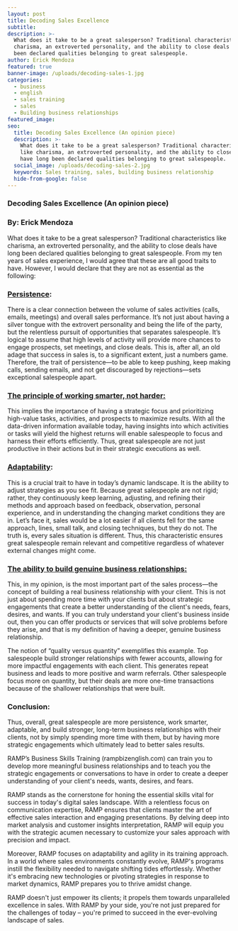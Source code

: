 ```yaml
---
layout: post
title: Decoding Sales Excellence
subtitle:
description: >-
  What does it take to be a great salesperson? Traditional characteristics like
  charisma, an extroverted personality, and the ability to close deals have long
  been declared qualities belonging to great salespeople. 
author: Erick Mendoza
featured: true
banner-image: /uploads/decoding-sales-1.jpg
categories:
  - business
  - english
  - sales training
  - sales
  - Building business relationships
featured_image:
seo:
  title: Decoding Sales Excellence (An opinion piece)
  description: >-
    What does it take to be a great salesperson? Traditional characteristics
    like charisma, an extroverted personality, and the ability to close deals
    have long been declared qualities belonging to great salespeople. 
  social_image: /uploads/decoding-sales-2.jpg
  keywords: Sales training, sales, building business relationship
  hide-from-google: false
---
```

### **Decoding Sales Excellence (An opinion piece)**

### **By: Erick Mendoza**

What does it take to be a great salesperson? Traditional characteristics like charisma, an extroverted personality, and the ability to close deals have long been declared qualities belonging to great salespeople. From my ten years of sales experience, I would agree that these are all good traits to have. However, I would declare that they are not as essential as the following:

### **<u>Persistence</u>**:

There is a clear connection between the volume of sales activities (calls, emails, meetings) and overall sales performance. It’s not just about having a silver tongue with the extrovert personality and being the life of the party, but the relentless pursuit of opportunities that separates salespeople. It’s logical to assume that high levels of activity will provide more chances to engage prospects, set meetings, and close deals. This is, after all, an old adage that success in sales is, to a significant extent, just a numbers game. Therefore, the trait of persistence—to be able to keep pushing, keep making calls, sending emails, and not get discouraged by rejections—sets exceptional salespeople apart.

### **<u>The principle of working smarter, not harder:</u>**

This implies the importance of having a strategic focus and prioritizing high-value tasks, activities, and prospects to maximize results. With all the data-driven information available today, having insights into which activities or tasks will yield the highest returns will enable salespeople to focus and harness their efforts efficiently. Thus, great salespeople are not just productive in their actions but in their strategic executions as well.

### **<u>Adaptability</u>**:

This is a crucial trait to have in today’s dynamic landscape. It is the ability to adjust strategies as you see fit. Because great salespeople are not rigid; rather, they continuously keep learning, adjusting, and refining their methods and approach based on feedback, observation, personal experience, and in understanding the changing market conditions they are in. Let’s face it, sales would be a lot easier if all clients fell for the same approach, lines, small talk, and closing techniques, but they do not. The truth is, every sales situation is different. Thus, this characteristic ensures great salespeople remain relevant and competitive regardless of whatever external changes might come.

### **<u>The ability to build genuine business relationships:</u>**

This, in my opinion, is the most important part of the sales process—the concept of building a real business relationship with your client. This is not just about spending more time with your clients but about strategic engagements that create a better understanding of the client's needs, fears, desires, and wants. If you can truly understand your client's business inside out, then you can offer products or services that will solve problems before they arise, and that is my definition of having a deeper, genuine business relationship.

The notion of “quality versus quantity” exemplifies this example. Top salespeople build stronger relationships with fewer accounts, allowing for more impactful engagements with each client. This generates repeat business and leads to more positive and warm referrals. Other salespeople focus more on quantity, but their deals are more one-time transactions because of the shallower relationships that were built.

### **Conclusion:**

Thus, overall, great salespeople are more persistence, work smarter, adaptable, and build stronger, long-term business relationships with their clients, not by simply spending more time with them, but by having more strategic engagements which ultimately lead to better sales results.

RAMP’s Business Skills Training (rampbizenglish.com) can train you to develop more meaningful business relationships and to teach you the strategic engagements or conversations to have in order to create a deeper understanding of your client's needs, wants, desires, and fears.

RAMP stands as the cornerstone for honing the essential skills vital for success in today's digital sales landscape. With a relentless focus on communication expertise, RAMP ensures that clients master the art of effective sales interaction and engaging presentations. By delving deep into market analysis and customer insights interpretation, RAMP will equip you with the strategic acumen necessary to customize your sales approach with precision and impact.

Moreover, RAMP focuses on adaptability and agility in its training approach. In a world where sales environments constantly evolve, RAMP's programs instill the flexibility needed to navigate shifting tides effortlessly. Whether it's embracing new technologies or pivoting strategies in response to market dynamics, RAMP prepares you to thrive amidst change.

RAMP doesn't just empower its clients; it propels them towards unparalleled excellence in sales. With RAMP by your side, you're not just prepared for the challenges of today – you're primed to succeed in the ever-evolving landscape of sales.